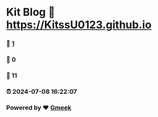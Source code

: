 # Kit Blog :link: https://KitssU0123.github.io 
### :page_facing_up: [1](https://KitssU0123.github.io/tag.html) 
### :speech_balloon: 0 
### :hibiscus: 11 
### :alarm_clock: 2024-07-08 16:22:07 
### Powered by :heart: [Gmeek](https://github.com/Meekdai/Gmeek)
